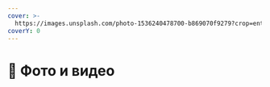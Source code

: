 ```yaml
---
cover: >-
  https://images.unsplash.com/photo-1536240478700-b869070f9279?crop=entropy&cs=srgb&fm=jpg&ixid=M3wxOTcwMjR8MHwxfHNlYXJjaHwzfHx2aWRlb3xlbnwwfHx8fDE3MDc0MjcwOTN8MA&ixlib=rb-4.0.3&q=85
coverY: 0
---
```


# 📼 Фото и видео

